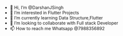 - 👋 Hi, I’m @DarshanJSingh
- 👀 I’m interested in Flutter Projects
- 🌱 I’m currently learning Data Structure,Flutter 
- 💞️ I’m looking to collaborate with Full stack Developer
- 📫 How to reach me Whatsapp @7988356892

<!---
DarshanJSingh/DarshanJSingh is a ✨ special ✨ repository because its `README.md` (this file) appears on your GitHub profile.
You can click the Preview link to take a look at your changes.
--->

